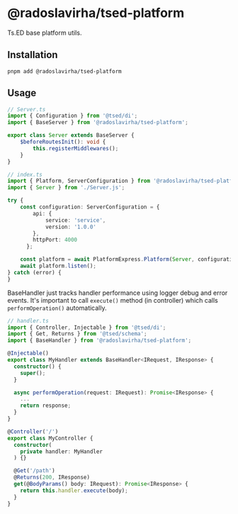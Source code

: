# @radoslavirha/tsed-platform

Ts.ED base platform utils.

## Installation

`pnpm add @radoslavirha/tsed-platform`

## Usage

```ts
// Server.ts
import { Configuration } from '@tsed/di';
import { BaseServer } from '@radoslavirha/tsed-platform';

export class Server extends BaseServer {
    $beforeRoutesInit(): void {
        this.registerMiddlewares();
    }
}

```

```ts
// index.ts
import { Platform, ServerConfiguration } from '@radoslavirha/tsed-platform';
import { Server } from './Server.js';

try {
    const configuration: ServerConfiguration = {
        api: {
            service: 'service',
            version: '1.0.0'
        },
        httpPort: 4000
      };

    const platform = await PlatformExpress.Platform(Server, configuration);
    await platform.listen();
} catch (error) {
}
```

BaseHandler just tracks handler performance using logger debug and error events. It's important to call `execute()` method (in controller) which calls `performOperation()` automatically.

```ts
// handler.ts
import { Controller, Injectable } from '@tsed/di';
import { Get, Returns } from '@tsed/schema';
import { BaseHandler } from '@radoslavirha/tsed-platform';

@Injectable()
export class MyHandler extends BaseHandler<IRequest, IResponse> {
  constructor() {
    super();
  }

  async performOperation(request: IRequest): Promise<IResponse> {
    ...
    return response;
  }
}

@Controller('/')
export class MyController {
  constructor(
    private handler: MyHandler
  ) {}

  @Get('/path')
  @Returns(200, IResponse)
  get(@BodyParams() body: IRequest): Promise<IResponse> {
    return this.handler.execute(body);
  }
}
```
